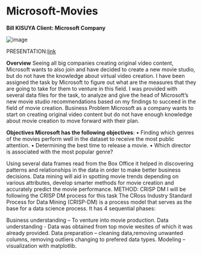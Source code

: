 # Microsoft-Movies
**Bill KISUYA
Client: Microsoft Company**

![image](https://github.com/Musikari/Microsoft-Movies/assets/134009227/db5e6847-61bf-4183-9730-7b136204c9ba)


PRESENTATION:[link](https://docs.google.com/presentation/d/1d3wqDPG0AeIdfn1lX7dOdCAbXlkNNez8R6dayIa8veA/edit?usp=sharing)


**Overview**
Seeing all big companies creating original video content, Microsoft wants to also join and have decided to create a new movie studio, but do not have the knowledge about virtual video creation. I have been assigned the task by Microsoft to figure out what are the measures that they are going to take for them to venture in this field. I was provided with several data files for the task, to analyze and give the head of Microsoft’s new movie studio recommendations based on my findings to succeed in the field of movie creation. Business Problem Microsoft as a company wants to start on creating original video content but do not have enough knowledge about movie creation to move forward with their plan. 

**Objectives Microsoft has the following objectives**:
• Finding which genres of the movies perform well in the dataset to receive the most public attention. 
• Determining the best time to release a movie. 
• Which director is associated with the most popular genre? 


Using several data frames read from the Box Office it helped in discovering patterns and relationships in the data in order to make better business decisions. Data mining will aid in spotting movie trends depending on various attributes, develop smarter methods for movie creation and accurately predict the movie performance. METHOD: CRISP DM I will be following the CRISP DM process for this task The CRoss Industry Standard Process for Data Mining (CRISP-DM) is a process model that serves as the base for a data science process. It has 4 sequential phases:

Business understanding – To venture into movie production.
Data understanding - Data was obtained from top movie wesites of which it was already provided.
Data preparation – cleaning data,removing unwanted columns, removing outliers changing to prefered data types.
Modeling – visualization with matplotlib.
